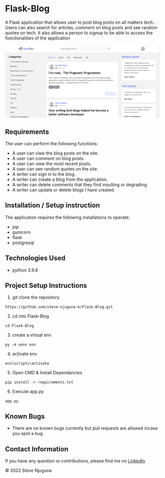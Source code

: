# Flask-Blog
A Flask application that allows user to post blog posts on all matters tech.. Users can also search for articles, comment on blog posts and see random quotes on tech.  It also allows a person to signup to be able to access the functionalities of the application

![](https://github.com/steve-njuguna-k/Flask-Blog/blob/master/Screenshot.PNG)

## Requirements
The user can perform the following functions:

- A user can view the blog posts on the site.
- A user can comment on blog posts.
- A user can view the most recent posts.
- A user can see random quotes on the site.
- A writer can sign in to the blog.
- A writer can create a blog from the application.
- A writer can delete comments that they find insulting or degrading.
- A writer can update or delete blogs I have created.

## Installation / Setup instruction
The application requires the following installations to operate:
- pip
- gunicorn
- flask
- postgresql

## Technologies Used
- python 3.9.6

## Project Setup Instructions
1) git clone the repository 
```
https://github.com/steve-njuguna-k/Flask-Blog.git
```
2. cd into Flask-Blog
```
cd Flask-Blog
```
3. create a virtual env
```
py -m venv env
```
4. activate env
```
env\scripts\activate
```
5. Open CMD & Install Dependancies
```
pip install -r requirements.txt
```
6. Execute app.py
```
app.py
```

## Known Bugs
- There are no known bugs currently but pull requests are allowed incase you spot a bug

## Contact Information
If you have any question or contributions, please find me on [LinkedIn](https://www.linkedin.com/in/steve-njuguna-aa426096/)

© 2022 Steve Njuguna
